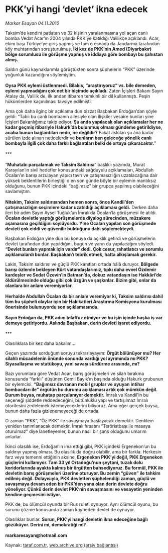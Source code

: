 # PKK’yi hangi ‘devlet’ ikna edecek

*Markar Esayan 04.11.2010*

<div class="yazi"><p>Taksim’de kendini patlatan ve 32 kişinin yaralanmasına yol açan canlı bomba Vedat Acar’ın 2004 yılında PKK’ye katıldığı Valilikçe açıklandı. Acar, ekim başı Türkiye’ye giriş yapmış ve tam o esnada da Jandarma tarafından köy muhtarından soruşturulmuş. <b>İki kez de PKK’nin Amed (Diyarbakır) bölge sorumlusu ile görüşme yapmış ve iddiaya göre bombayı bu şahıstan almış.</b></p>
<p>Saldırı günü kaynaklarımla görüştükten sonra şüphelerin “PKK” üzerinde yoğunluk kazandığını söylemiştim. <br/><br/><b>Oysa PKK eylemi üstlenmedi. Bilakis, “araştırıyoruz” vs. bile demeden, eylemi yapmadığını çok net bir biçimde açıkladı.</b> Zaten İçişleri Bakanı Sayın Atalay da, Valilik de, ilk andan itibaren temkinli bir dil kullanmıştı. Peşin hükümlerden kaçınılması tavsiye edilmişti. </p>
<p>Ama çok daha ilginç bir açıklama dün bizzat Başbakan Erdoğan’dan şöyle geldi: “Tabii bu canlı bombanın ailesiyle olan ilişkiler vesaire bunları yine İçişleri Bakanlığımız takip ediyor. <b>Şu anda yapılacak olan açıklamalar her ne kadar geçmiş itibariyle Hakurk’da bulunmuş olması gündeme getirildiyse, acaba bunun bağlantıları nedir, ne değildir?</b> Fakat aslolan şu âna kadar sürülen izde alınan neticelerdir ve <b>bunların ben geleceğe yönelik canlı bombayla ilgili çok daha farklı bağlantıları belki de ortaya çıkaracaktır.</b>”<br/><br/>***<br/><br/>“<b>Muhatabı parçalamak ve Taksim Saldırısı</b>” başlıklı yazımda, Murat Karayılan’ın sivil hedefler konusundaki sağduyulu açıklamaları, Abdullah Öcalan’ın barışı arzulayan yapıcı tavrı ve çatışmasızlığın uzatılacağına dair yüksek beklentilerin birleştiği o en son günde böyle bir eylemin mantıksız olduğunu, bunun PKK içindeki “bağımsız” bir grupça yapılmış olabileceğini savlamıştım.<br/><br/><b>Nitekim, Taksim saldırısından hemen sonra, önce Kandil’den çatışmasızlığın seçimlere kadar uzatıldığı açıklaması geldi</b><b>.</b> Derken daha ileri bir adım Sayın Aysel Tuğluk’un İmralı’da Öcalan’la görüşmesi ile atıldı. <b>Öcalan devletle yaptığı görüşmelerde diyalog sürecinden, müzakere aşamasına geçildiğini söylüyordu.</b> <b>Yine Öcalan yapılan son görüşmede devleti çok ciddi ve güvenilir bulduğunu dahi söylemekteydi.</b></p>
<p>Başbakan Erdoğan yine dün bu konuya da açıklık getirdi ve görüşmelerin devlet tarafından dün yapıldığını, bugün ve yarın da yapılacağını söyledi. <b>“Devlet bunları yapmak için vardır” dedi. Çok cesur, rahatlatıcı ve sorumlu açıklamalardı bunlar. Başbakan’ı tebrik etmek, hatta alkışlamak gerekir.</b></p>
<p>Lakin, Taksim saldırısı ve güçlü PKK kanıtları ortada hâlâ duruyor. <b>Bölgede barışı özlemle bekleyen Kürt vatandaşlarımız, tıpkı daha evvel Özdemir kardeşler ve Sedat Özevin’in Batman’da, dokuz vatandaşın ise Hakkâri’de öldürülmesinde olduğu gibi çok üzgün ve şaşkınlar. Bizim gibi, onlar da olanlara bir anlam veremiyorlar.<br/><br/></b><b>Herhalde Abdullah Öcalan da bir anlam veremiyor ki, Taksim saldırısı dahil tüm bu şüpheli olaylar için bir Hakikatleri Araştırma Komisyonu kurulması önerisinde bulunuyordu son açıklamasında.<br/><br/></b><b>Sayın Erdoğan da, PKK adını telaffuz etmiyor ve bu işin içinde başka iş var demeye getiriyordu. Aslında Başbakan, derin devleti işaret ediyordu.<br/><br/></b>***</p>
<p>Olasılıklara bir kez daha bakalım...</p>
<p>Geçen yazımda sorduğum soruyu tekrarlayayım: <b>Örgüt bölünüyor mu? Her silahlı mücadelenin önünde sonunda vardığı yol ayrımında mı PKK? Siyasallaşma ve statükoyu, yani savaşı sürdürme arasında, mı?</b></p>
<p>Bazı yorumlara göre Vedat Acar, barış görüşmeleri ve silah bırakma konusunda “farklı” düşünen Cemil Bayık’ın başında olduğu Hakurk grubunun bir eylemcisi. <b>“Bağımsız davranan mobil gruplar ve uyuyan intihar bombacıları ile” örgütün bu durumu açıklaması artık çok mümkün değil.</b> <b>Durum buysa, muhatap parçalanıyor demektir.</b> İmralı ve Kandil’in bu seçeneği şiddetle reddedeceğini, bütünlüklü yapı ve tartışılmaz İmralı otoritesini zedelemek istemeyeceklerini biliyoruz. Ama eğer gerçek buysa, bunun daha fazla gizlenemeyeceği de ortada.</p>
<p>O zaman “PKK”, “Öz PKK” ile savaşmaya başlayacak demektir. Denklem yeniden tanımlanacak demektir. İmralı fırsatını “Teröristbaşı ile masaya oturulmaz” diye lanetleyenler, bunun nasıl bir şans olduğunu umarım anlarlar.</p>
<p>İkinci olasılık ise, Erdoğan’ın ima ettiği gibi, PKK içindeki Ergenekon’un bu saldırıyı yapmış olması. Bu olasılık da doğru olabilir, ama bir farkla. Herkesin farz veya temenni ettiğinin aksine, <b>Ergenekon PKK’yi değil, PKK Ergenekon güçlerini kullanıyor. Tam 33 yıl Ortadoğu’nun şeytani, tuzak dolu koridorlarında ayakta kalmış bir örgütten bahsediyoruz. Bu formül, PKK ile devletin barış görüşmeleri üzerine oturuyor. Bu zemin “güven” ile tahkim edilmiş değil. Dolayısıyla, PKK devletten şüphelendiği zaman, güçlü ve savaşmaya devam eden bir PKK’den yana olan derin devlete doğru yöneliyor. Çünkü derin devlet PKK’nin savaşmasını ve vesayetin yeninden kendine geçmesini istiyor.</b></p>
<p>PKK de, bu ölümcül oyunda bir Rus ruleti oynuyor. Aynı ölümcül oyunu, bu sorunu çözme konusunda zaman kaybeden devlet de oynuyor.</p>
<p>Olasılıklar bunlar. <b>Sorun, PKK’yi hangi devletin ikna edeceğine bağlı gözüküyor. Derini mi, demokratiği mi?<br/><br/></b><b>markaresayan@hotmail.com</b></p></div>

Kaynak: [taraf.com.tr](http://www.taraf.com.tr:80/markar-esayan/makale-pkk-yi-hangi-devlet-ikna-edecek.htm), [web.archive.org (arşiv bağlantısı)](http://web.archive.org/web/20101107060821/http://www.taraf.com.tr:80/markar-esayan/makale-pkk-yi-hangi-devlet-ikna-edecek.htm)
